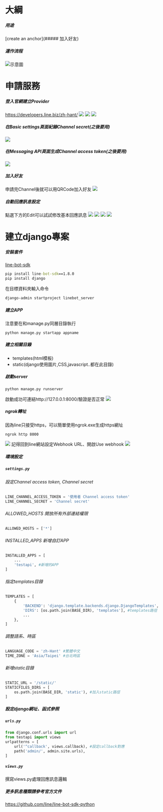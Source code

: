# 大綱
##### 用途
[create an anchor](##### 加入好友)
##### 運作流程
![示意圖](https://developers.line.biz/assets/img/messaging-api-architecture.f40bffbb.png)

# 申請服務
##### 登入官網建立Provider
https://developers.line.biz/zh-hant/
![](https://i.imgur.com/Saa3yp9.png)
![](https://i.imgur.com/eKQeMbs.png)
![](https://i.imgur.com/Rv9533C.png)

##### 在Basic settings頁面紀錄Channel secret(之後要用)
![](https://i.imgur.com/RWDloEe.png)
##### 在Messaging API頁面生成Channel access token(之後要用)
![](https://i.imgur.com/Os3aU1y.png)

##### 加入好友
申請完Channel後就可以用QRCode加入好友
![](https://i.imgur.com/WNHsweg.png)
##### 自動回應訊息設定
點選下方的Edit可以試試修改基本回應訊息
![](https://i.imgur.com/l6AWjgS.png)
![](https://i.imgur.com/sMnf0dT.png)
![](https://i.imgur.com/V1ifWcq.png)
![](https://i.imgur.com/ASgFESK.png)

# 建立django專案
##### 安裝套件
[line-bot-sdk](https://github.com/line/line-bot-sdk-python)
```bat
pip install line-bot-sdk==1.8.0
pip install django
```
在目標資料夾輸入命令
```bat
django-admin startproject linebot_server
```
##### 建立APP
注意要在和manage.py同層目錄執行
```python
python manage.py startapp appname
```
##### 建立相關目錄
- templates(html模板)
- static(django使用圖片,CSS,javascript..都在此目錄)

##### 啟動server
```python
python manage.py runserver
```
啟動成功可連結http://127.0.0.1:8000/驗證是否正常
![](https://i.imgur.com/yJHl14h.png)

##### ngrok轉址
因為line只接受https，可以簡單使用ngrok.exe生成https網址
```bash
ngrok http 8000
```
![](https://i.imgur.com/1ZD1s6d.png)
記得回到line網站設定Webhook URL、開啟Use webhook
![](https://i.imgur.com/hgZ28pL.png)
##### 環境設定
##### **`settings.py`**
###### 設定Channel access token, Channel secret
```python
LINE_CHANNEL_ACCESS_TOKEN = '使用者 Channel access token'
LINE_CHANNEL_SECRET = 'Channel secret'
```
###### ALLOWED_HOSTS 開放所有外部連結權限
```python
ALLOWED_HOSTS = ['*']
```
###### INSTALLED_APPS 新增自訂APP
```python
INSTALLED_APPS = [
    ...
    'testapi', #新增的APP
]
```
###### 指定templates目錄
```python
TEMPLATES = [
    {
        'BACKEND': 'django.template.backends.django.DjangoTemplates',
        'DIRS': [os.path.join(BASE_DIR), 'templates'], #templates路徑
        ...
    },
]
```
###### 調整語系、時區
```python
LANGUAGE_CODE = 'zh-Hant' #繁體中文
TIME_ZONE = 'Asia/Taipei' #台北時區
```
###### 新增static目錄
```python
STATIC_URL = '/static/'
STATICFILES_DIRS = [
    os.path.join(BASE_DIR, 'static'), #加入static路徑
]
```
##### 設定django網址、函式參照
##### **`urls.py`**
```python
from django.conf.urls import url
from testapi import views
urlpatterns = [
    url('^callback', views.callback), #設定callback對應
    path('admin/', admin.site.urls),
]
```
##### **`views.py`**
撰寫views.py處理回應訊息邏輯

##### 更多訊息種類請參考官方文件
https://github.com/line/line-bot-sdk-python